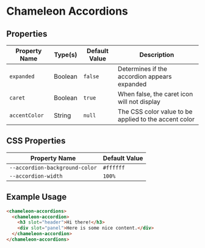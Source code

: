 # Chameleon Accordions

## Properties

| Property Name | Type(s) | Default Value | Description                                           |
| ------------- | ------- | ------------- | ----------------------------------------------------- |
| `expanded`    | Boolean | `false`       | Determines if the accordion appears expanded          |
| `caret`       | Boolean | `true`        | When false, the caret icon will not display           |
| `accentColor` | String  | `null`        | The CSS color value to be applied to the accent color |

## CSS Properties

| Property Name                  | Default Value |
| ------------------------------ | ------------- |
| `--accordion-background-color` | `#ffffff`     |
| `--accordion-width`            | `100%`        |

## Example Usage

```html
<chameleon-accordions>
  <chameleon-accordion>
    <h3 slot="header">Hi there!</h3>
    <div slot="panel">Here is some nice content.</div>
  </chameleon-accordion>
</chameleon-accordions>
```
